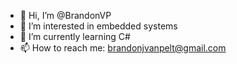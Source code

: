 - 👋 Hi, I’m @BrandonVP
- 👀 I’m interested in embedded systems
- 🌱 I’m currently learning C#
- 📫 How to reach me: brandonjvanpelt@gmail.com

<!---
BrandonVP/BrandonVP is a ✨ special ✨ repository because its `README.md` (this file) appears on your GitHub profile.
You can click the Preview link to take a look at your changes.
--->
